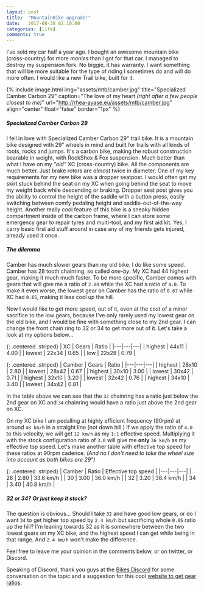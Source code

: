 ```yaml
---
layout: post
title:  "MountainBike upgrade!"
date:   2017-08-30 02:10:00
categories: [life]
comments: true
---
```

I've sold my car half a year ago. I bought an awesome mountain bike (cross-country) for more _monies_ than I got for that car. I managed to destroy my suspension fork. No biggie, it has warranty. I want something that will be more suitable for the type of riding I sometimes do and will do more often. I would like a new Trail bike, built for it.

<!--more-->

{% include image.html
  img="assets/mtb/camber.jpg"
  title="Specialized Camber Carbon 29"
  caption="The love of my heart <i>(right after a few people closest to me)</i>"
  url="http://rhea-ayase.eu/assets/mtb/camber.jpg"
  align="center"
  float="false"
  border="1px"
%}

##### Specialized Camber Carbon 29

I fell in love with Specialized Camber Carbon 29" trail bike. It is a mountain bike designed with 29" wheels in mind and built for trails with all kinds of roots, rocks and jumps. It's a carbon bike, making the robust construction bearable in weight, with RockShox & Fox suspension. Much better than what I have on my _"old"_ XC (cross-country) bike. All the components are much better. Just brake rotors are _almost_ twice in diameter. One of my key requirements for my new bike was a dropper seatpost. I would often get my skirt stuck behind the seat on my XC when going behind the seat to move my weight back while descending or braking. Dropper seat post gives you the ability to control the height of the saddle with a button press, easily switching between comfy pedaling height and saddle-out-of-the-way height. Another really cool feature of this bike is a sneaky hidden compartment inside of the carbon frame, where I can store some emergency gear to repair tyres and multi-tool, and my first aid kit. Yes, I carry basic first aid stuff around in case any of my friends gets injured, already used it once.

##### The dilemma

Camber has much slower gears than my old bike. I do like some speed. Camber has 28 tooth chainring, so called _one-by_. My XC had 44 highest gear, making it much much faster. To be more specific, Camber comes with gears that will give me a ratio of `2.80` while the XC had a ratio of `4.0`. To make it even worse, the lowest gear on Camber has the ratio of `0.67` while XC had `0.65`, making it less cool up the hill.

Now I would like to get more speed, out of it, even at the cost of a minor sacrifice to the low gears, because I've only rarely used my lowest gear on the old bike, and I would be fine with something close to my 2nd gear. I can change the front chain ring to 32 or 34 to get more out of it. Let's take a look at my options below...

{: .centered .striped}
| XC | Gears | Ratio |
|---|---|---|
| highest | 44x11 | 4.00 |
| lowest | 22x34 | 0.65 |
| low | 22x28 | 0.79 |

{: .centered .striped}
| Camber | Gears | Ratio |
|---|---|---|
| highest | 28x10 | 2.80 |
| lowest | 28x42 | 0.67 |
| highest | 30x10 | 3.00 |
| lowest | 30x42 | 0.71 |
| highest | 32x10 | 3.20 |
| lowest | 32x42 | 0.76 |
| highest | 34x10 | 3.40 |
| lowest | 34x42 | 0.81 |

In the table above we can see that the `32` chainring has a ratio just below the 2nd gear on XC and `34` chainring would have a ratio just above the 2nd gear on XC.

On my XC bike I am pedalling at highly efficient frequency (90rpm) at around `48 km/h` in a straight line (not down hill.) If we apply the ratio of `4.0` to this velocity, we will get `12 km/h` as my `1:1` effective speed. Multiplying it with the stock configuration ratio of `3.0` will give me **only** `36 km/h` as my effective top speed. Let's make another table with effective top speed for these ratios at 90rpm cadence. _(And no I don't need to take the wheel size into account as both bikes are 29")_

{: .centered .striped}
| Camber | Ratio | Effective top speed |
|---|---|---|
| 28 | 2.80 | 33.6 km/h |
| 30 | 3.00 | 36.0 km/h |
| 32 | 3.20 | 38.4 km/h |
| 34 | 3.40 | 40.8 km/h |

##### 32 or 34? Or just keep it stock?

The question is obvious... Should I take `32` and have good low gears, or do I want `34` to get higher top speed by `2.4 km/h` but sacrificing whole `0.05` ratio up the hill? I'm leaning towards 32 as it is somewhere between the two lowest gears on my XC bike, and the highest speed I can get while being in that range. And `2.4 km/h` won't make the difference.

Feel free to leave me your opinion in the comments below, or on twitter, or Discord.

Speaking of Discord, thank you guys at the [Bikes Discord](https://discord.gg/QUj8k3S) for some conversation on the topic and a suggestion for this cool [website to get gear ratios](http://www.bikecalc.com/gear_ratios).


